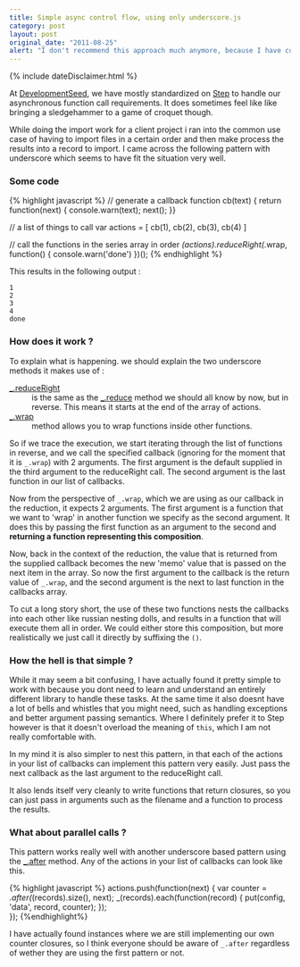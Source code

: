 ```yaml
---
title: Simple async control flow, using only underscore.js
category: post
layout: post
original_date: "2011-08-25"
alert: "I don't recommend this approach much anymore, because I have come to the conclusion that the [async.js module](http://github.com/caolan/async) is by far the best tool for the job"
---
```

{% include dateDisclaimer.html %}

At [DevelopmentSeed](http://developmentseed.org), we have mostly standardized on [Step](https://github.com/creationix/step) to handle our asynchronous function call requirements. It does sometimes feel like like bringing a sledgehammer to a game of croquet though. 

While doing the import work for a client project i ran into the common use case of having to import files in a certain order and then make process the results into a  record to import. I came across the following pattern with underscore which seems to have fit the situation very well.

### Some code

{% highlight javascript %}
// generate a callback
function cb(text) { return function(next) { 
  console.warn(text); 
  next();
}}

// a list of things to call
var actions = [ cb(1), cb(2), cb(3), cb(4) ]

// call the functions in the series array in order
_(actions).reduceRight(_.wrap, function() { console.warn('done') })();
{% endhighlight %}

This results in the following output : 

    1
    2
    3
    4
    done
          
### How does it work ?

To explain what is happening. we should explain the two underscore methods it makes use of :

<dl class="dl-horizontal">
  <dt><a href='http://underscorejs.org/#reduceRight'>_.reduceRight</a></dt>
  <dd>is the same as the <a href='http://underscorejs.org/#reduce'>_.reduce</a> method we should all know by now, but in reverse. This means it starts at the end of the array of actions.</dd>

  <dt><a href='http://underscorejs.org/#wrap'>_.wrap</a></dt>
  <dd>method allows you to wrap functions inside other functions.</dd>
</dl>
        
So if we trace the execution, we start iterating through the list of functions in reverse, and we call the specified callback (ignoring for the moment that it is `_.wrap`) with 2 arguments. The first argument is the default supplied in the third argument to the reduceRight call. The second argument is the last function in our list of callbacks.

Now from the perspective of `_.wrap`, which we are using as our callback in the reduction, it expects 2 arguments. The first argument is a function that we want to 'wrap' in another function we specify as the second argument. It does this by passing the first function as an argument to the second and __returning a function representing this composition__.

Now, back in the context of the reduction, the value that is returned from the supplied callback becomes the new 'memo' value that is passed on the next item in the array. So now the first argument to the callback is the return value of `_.wrap`, and the second argument is the next to last function in the callbacks array.

To cut a long story short, the use of these two functions nests the callbacks into each other like russian nesting dolls, and results in a function that will execute them all in order. We could either store this composition, but more realistically we just call it directly by suffixing the `()`.

### How the hell is that simple ?

While it may seem a bit confusing, I have actually found it pretty simple to work with because you dont need to learn and understand an entirely different library to handle these tasks. At the same time it also doesnt have a lot of bells and whistles that you might need, such as handling exceptions and better argument passing semantics. Where I definitely prefer it to 
Step however is that it doesn't overload the meaning of `this`, which I am not really comfortable with. 

In my mind it is also simpler to nest this pattern, in that each of the actions in your list of callbacks can implement this pattern very easily. Just pass the next callback as the last argument to the reduceRight call.

It also lends itself very cleanly to write functions that return closures, so you can just pass in arguments such as the filename and a function to process the results.

### What about parallel calls ?

This pattern works really well with another underscore based pattern using the <a href='http://underscorejs.org/#after'>_.after</a> method. Any of the actions in your list of callbacks can look like this.

{% highlight javascript %}
actions.push(function(next) {
    var counter = _.after(_(records).size(), next);
    _(records).each(function(record) {
        put(config, 'data', record, counter);
    });    
});
{%endhighlight%}

I have actually found instances where we are still implementing our own counter closures, so I think everyone should be aware of `_.after` regardless of wether they are using the first pattern or not.
